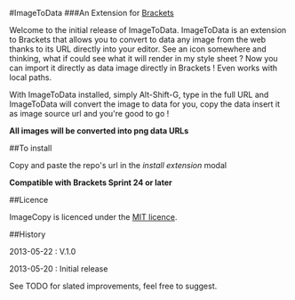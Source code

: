 #ImageToData
###An Extension for [Brackets](https://github.com/adobe/brackets)


Welcome to the initial release of ImageToData.
ImageToData is an extension to Brackets that allows you to convert to data any image from the web thanks to its URL directly into your editor.
See an icon somewhere and thinking, what if could see what it will render in my style sheet ? Now you can import it directly as data image directly in Brackets !
Even works with local paths.

With ImageToData installed, simply Alt-Shift-G,
type in the full URL and ImageToData will convert the image to data for you,
copy the data insert it as image source url and you're good to go !

**All images will be converted into png data URLs**

##To install


Copy and paste the repo's url in the *install extension* modal

**Compatible with Brackets Sprint 24 or later**

##Licence

ImageCopy is licenced under the [MIT licence](http://en.wikipedia.org/wiki/MIT_licence).

##History

2013-05-22 : V.1.0

2013-05-20 : Initial release


See TODO for slated improvements, feel free to suggest.
